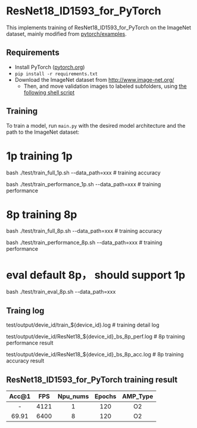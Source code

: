 # ResNet18_ID1593_for_PyTorch 

This implements training of ResNet18_ID1593_for_PyTorch  on the ImageNet dataset, mainly modified from [pytorch/examples](https://github.com/pytorch/examples/tree/master/imagenet).



## Requirements 

- Install PyTorch ([pytorch.org](http://pytorch.org))
- `pip install -r requirements.txt`
- Download the ImageNet dataset from http://www.image-net.org/
    - Then, and move validation images to labeled subfolders, using [the following shell script](https://raw.githubusercontent.com/soumith/imagenetloader.torch/master/valprep.sh)

## Training 

To train a model, run `main.py` with the desired model architecture and the path to the ImageNet dataset:

# 1p training 1p
bash ./test/train_full_1p.sh  --data_path=xxx          # training accuracy

bash ./test/train_performance_1p.sh  --data_path=xxx   # training performance

# 8p training 8p
bash ./test/train_full_8p.sh  --data_path=xxx          # training accuracy

bash ./test/train_performance_8p.sh  --data_path=xxx   # training performance

# eval default 8p， should support 1p
bash ./test/train_eval_8p.sh  --data_path=xxx

## Traing log
test/output/devie_id/train_${device_id}.log              # training detail log

test/output/devie_id/ResNet18_${device_id}_bs_8p_perf.log            # 8p training performance result

test/output/devie_id/ResNet18_${device_id}_bs_8p_acc.log             # 8p training accuracy result

## ResNet18_ID1593_for_PyTorch  training result
| Acc@1 | FPS  | Npu_nums | Epochs | AMP_Type |
| :---: | :--: | :------: | :----: | :------: |
|   -   | 4121 |    1     |  120   |    O2    |
| 69.91 | 6400 |    8     |  120   |    O2    |

